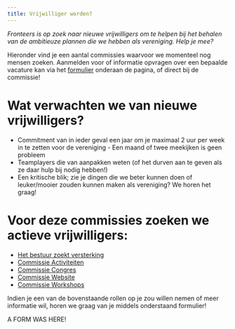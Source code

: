 ```yaml
---
title: Vrijwilliger worden?
---
```

*Fronteers is op zoek naar nieuwe vrijwilligers om te helpen bij het behalen van de ambitieuze plannen die we hebben als vereniging. Help je mee?*

Hieronder vind je een aantal commissies waarvoor we momenteel nog mensen zoeken. Aanmelden voor of informatie opvragen over een bepaalde vacature kan via het [formulier](#formulier-1) onderaan de pagina, of direct bij de commissie!

# Wat verwachten we van nieuwe vrijwilligers?

* Commitment van in ieder geval een jaar om je maximaal 2 uur per week in te zetten voor de vereniging - Een maand of twee meekijken is geen probleem
* Teamplayers die van aanpakken weten (of het durven aan te geven als ze daar hulp bij nodig hebben!)
* Een kritische blik; zie je dingen die we beter kunnen doen of leuker/mooier zouden kunnen maken als vereniging? We horen het graag!

# Voor deze commissies zoeken we actieve vrijwilligers:

* [Het bestuur zoekt versterking](/nl/vereniging/vrijwilligers/bestuursleden)
* [Commissie Activiteiten](/nl/vereniging/vrijwilligers/activiteiten)
* [Commissie Congres](/nl/vereniging/vrijwilligers/congres)
* [Commissie Website](/nl/vereniging/vrijwilligers/vacature-commissie-website)
* [Commissie Workshops](/nl/vereniging/vrijwilligers/workshops)

Indien je een van de bovenstaande rollen op je zou willen nemen of meer informatie wil, horen we graag van je middels onderstaand formulier!

A FORM WAS HERE!
